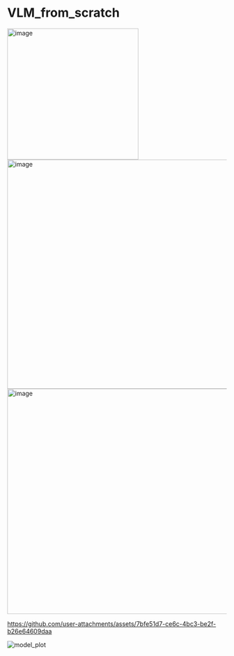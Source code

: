 # VLM_from_scratch


<img width="301" alt="image" src="https://github.com/user-attachments/assets/98dabff7-3fd0-4650-9546-1d47a0d20a8c" />

<br>

<img width="526" alt="image" src="https://github.com/user-attachments/assets/1ef66b86-d2e3-448c-affe-68752f757267" />


<img width="517" alt="image" src="https://github.com/user-attachments/assets/3184dc51-e395-4448-8576-83b8f001093b" />



https://github.com/user-attachments/assets/7bfe51d7-ce6c-4bc3-be2f-b26e64609daa


![model_plot](https://github.com/user-attachments/assets/cdace7fb-3613-44e4-973b-bf39006268e6)
